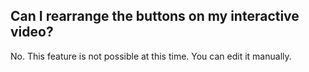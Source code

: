 ## Can I rearrange the buttons on my interactive video?

No. This feature is not possible at this time. You can edit it manually.
